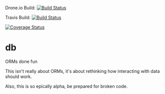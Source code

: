 Drone.io Build:
[![Build Status](https://drone.io/github.com/ttacon/pouch/status.png)](https://drone.io/github.com/ttacon/pouch/latest)

Travis Build:
[![Build Status](https://travis-ci.org/ttacon/pouch.svg?branch=master)](https://travis-ci.org/ttacon/pouch)

[![Coverage Status](https://coveralls.io/repos/ttacon/pouch/badge.svg)](https://coveralls.io/r/ttacon/pouch)

# db
ORMs done fun

This isn't really about ORMs, it's about rethinking how interacting with data should work.

Also, this is so epically alpha, be prepared for broken code.
